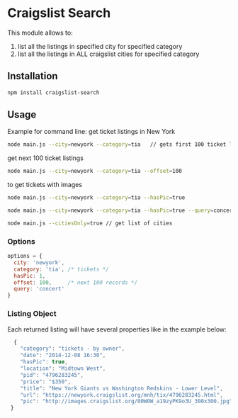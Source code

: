 # Craigslist Search 



This module allows to:
1. list all the listings in specified city for specified category
2. list all the listings in ALL craigslist cities for specified category

## Installation

```bash
npm install craigslist-search
```

## Usage
Example for command line: get ticket listings in New York 

```bash
node main.js --city=newyork --category=tia   // gets first 100 ticket listings
```
get next 100 ticket listings 

```bash
node main.js --city=newyork --category=tia --offset=100
```
to get tickets with images

```bash
node main.js --city=newyork --category=tia --hasPic=true
```

```bash
node main.js --city=newyork --category=tia --hasPic=true --query=concert // an with a query
```

```bash
node main.js --citiesOnly=true // get list of cities
```

### Options
```javascript
options = {
  city: 'newyork',
  category: 'tia', /* tickets */
  hasPic: 1,
  offset: 100,     /* next 100 records */
  query: 'concert'
}
```
### Listing Object

Each returned listing will have several properties like in the example below:
```javascript
  {
    "category": "tickets - by owner",
    "date": "2014-12-08 16:30",
    "hasPic": true,
    "location": "Midtown West",
    "pid": "4796283245",
    "price": "$350",
    "title": "New York Giants vs Washington Redskins - Lower Level",
    "url": "https://newyork.craigslist.org/mnh/tix/4796283245.html",
    "pic": "http://images.craigslist.org/00W0W_a19zyPK9o3U_300x300.jpg"
 }
```